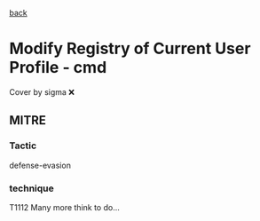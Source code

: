 [back](../index.md)
# Modify Registry of Current User Profile - cmd
Cover by sigma :x: 
## MITRE
### Tactic
defense-evasion
### technique
T1112
Many more think to do...